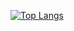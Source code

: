 [![Top Langs](https://github-readme-stats.vercel.app/api/top-langs/?username={MK32A}
)](https://github.com/anuraghazra/github-readme-stats)
